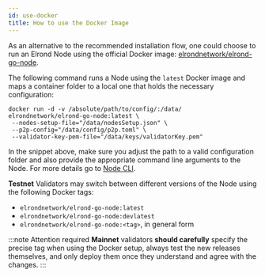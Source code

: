 ```yaml
---
id: use-docker
title: How to use the Docker Image
---
```


As an alternative to the recommended installation flow, one could choose to run an Elrond Node using the official Docker image: [elrondnetwork/elrond-go-node](https://hub.docker.com/r/elrondnetwork/elrond-go-node).

The following command runs a Node using the `latest` Docker image and maps a container folder to a local one that holds the necessary configuration:

```
docker run -d -v /absolute/path/to/config/:/data/ elrondnetwork/elrond-go-node:latest \
 --nodes-setup-file="/data/nodesSetup.json" \
 --p2p-config="/data/config/p2p.toml" \
 --validator-key-pem-file="/data/keys/validatorKey.pem"
```

In the snippet above, make sure you adjust the path to a valid configuration folder and also provide the appropriate command line arguments to the Node. For more details go to [Node CLI](/docs/validators/node-cli).

**Testnet** Validators may switch between different versions of the Node using the following Docker tags:

- `elrondnetwork/elrond-go-node:latest`
- `elrondnetwork/elrond-go-node:devlatest`
- `elrondnetwork/elrond-go-node:<tag>`, in general form

:::note Attention required
**Mainnet** validators **should carefully** specify the precise tag when using the Docker setup, always test the new releases themselves, and only deploy them once they understand and agree with the changes.
:::
